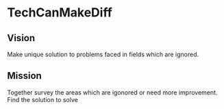 <!DOCTYPE html>
<html lang="en">
  <body>
    <h1>TechCanMakeDiff</h1>
    <h2>Vision</h2>
    <p>Make unique solution to problems faced in fields which are ignored.</p>
    <h2>Mission</h2>
    <p>Together survey the areas which are igonored or need more improvement. Find the solution to solve</p>
  </body>
</html>
